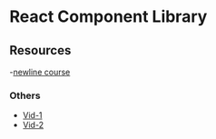 # React Component Library

<!-- toc -->

## Resources

-[newline course](https://www.newline.co/courses/newline-guide-to-building-a-company-component-library)

### Others

- [Vid-1](https://www.youtube.com/watch?v=qSkHRVLcj6U)
- [Vid-2](https://www.youtube.com/watch?v=7Gbk4h2AYVE)
